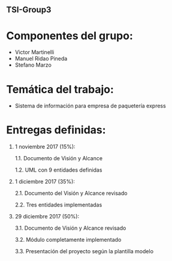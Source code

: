 ## TSI-Group3

# Componentes del grupo:
* Victor Martinelli
* Manuel Ridao Pineda
* Stefano Marzo

# Temática del trabajo:
* Sistema de información para empresa de paquetería express

# Entregas definidas:
1. 1 noviembre 2017 (15%):

    1.1. Documento de Visión y Alcance

    1.2. UML con 9 entidades definidas

2. 1 diciembre 2017 (35%):

    2.1. Documento del Visión y Alcance revisado
    
    2.2. Tres entidades implementadas
    
3. 29 diciembre 2017 (50%):

    3.1. Documento de Visión y Alcance revisado
    
    3.2. Módulo completamente implementado
    
    3.3. Presentación del proyecto según la plantilla modelo
